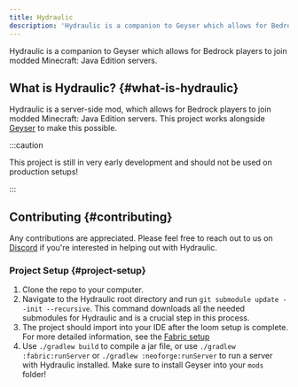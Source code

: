 ```yaml
---
title: Hydraulic
description: 'Hydraulic is a companion to Geyser which allows for Bedrock players to join modded Minecraft: Java Edition servers.'
---
```


Hydraulic is a companion to Geyser which allows for Bedrock players to join modded Minecraft: Java Edition servers. 

## What is Hydraulic? {#what-is-hydraulic}

Hydraulic is a server-side mod, which allows for Bedrock players to join modded Minecraft: Java Edition servers. This project works alongside [Geyser](https://github.com/GeyserMC/Geyser) to make this possible.

:::caution

This project is still in very early development and should not be used on production setups!

:::

## Contributing {#contributing}

Any contributions are appreciated. Please feel free to reach out to us on [Discord](https://discord.gg/geysermc) if
you're interested in helping out with Hydraulic.

### Project Setup {#project-setup}

1. Clone the repo to your computer.
2. Navigate to the Hydraulic root directory and run `git submodule update --init --recursive`. This command downloads all the needed submodules for Hydraulic and is a crucial step in this process.
3. The project should import into your IDE after the loom setup is complete. For more detailed information, see the [Fabric setup](https://fabricmc.net/wiki/tutorial:setup)
4. Use `./gradlew build` to compile a jar file, or use `./gradlew :fabric:runServer` or `./gradlew :neoforge:runServer` to run a server with Hydraulic installed. Make sure to install Geyser into your `mods` folder!